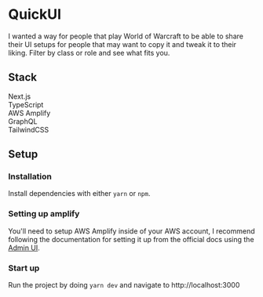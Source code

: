 # QuickUI

I wanted a way for people that play World of Warcraft to be able to share their UI setups for people that may want to copy it and tweak it to their liking. Filter by class or role and see what fits you.

## Stack

Next.js  
TypeScript  
AWS Amplify  
GraphQL  
TailwindCSS

## Setup

### Installation

Install dependencies with either `yarn` or `npm`.

### Setting up amplify

You'll need to setup AWS Amplify inside of your AWS account, I recommend following the documentation for setting it up from the official docs using the [Admin UI](https://docs.amplify.aws/console/adminui/start#get-started-without-an-aws-account).

### Start up

Run the project by doing `yarn dev` and navigate to http://localhost:3000
